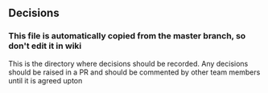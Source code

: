 ## Decisions 
### This file is automatically copied from the master branch, so don't edit it in wiki
This is the directory where decisions should be recorded.
Any decisions should be raised in a PR and should be commented by other team members until it is agreed upton